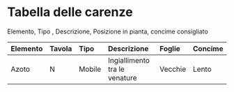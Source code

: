 # Tabella delle carenze

Elemento, Tipo , Descrizione, Posizione in pianta, concime consigliato

| Elemento | Tavola | Tipo | Descrizione | Foglie | Concime |
| :--- | :--- | :--- | :--- | :--- | :--- |
| Azoto | N | Mobile | Ingiallimento tra le venature | Vecchie | Lento |




